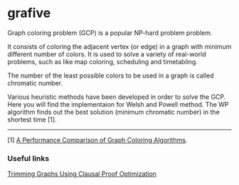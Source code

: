 # grafive

Graph coloring problem (GCP) is a popular NP-hard problem problem.

It consists of coloring the adjacent vertex (or edge) in a graph with minimum different number of colors.
It is used to solve a variety of real-world problems, such as like map coloring, scheduling and timetabling.

The number of the least possible colors to be used in a graph is called chromatic number.

Various heuristic methods have been developed in order to solve the GCP.
Here you will find the implementaion for Welsh and Powell method.
The WP algorithm finds out the best solution (minimum chromatic number) in the shortest time [1].

***

[1]  [A Performance Comparison of Graph Coloring Algorithms](https://www.researchgate.net/publication/309585874_A_Performance_Comparison_of_Graph_Coloring_Algorithms). 




### Useful links
[Trimming Graphs Using Clausal Proof Optimization](https://arxiv.org/pdf/1907.00929.pdf)
